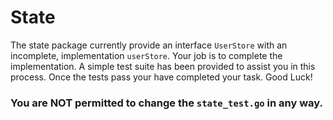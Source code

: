 # State
The state package currently provide an interface `UserStore` with an incomplete, implementation `userStore`.  Your job
is to complete the implementation.  A simple test suite has been provided to assist you in this process.  Once the tests 
pass your have completed your task.  Good Luck!

### You are NOT permitted to change the `state_test.go` in any way.